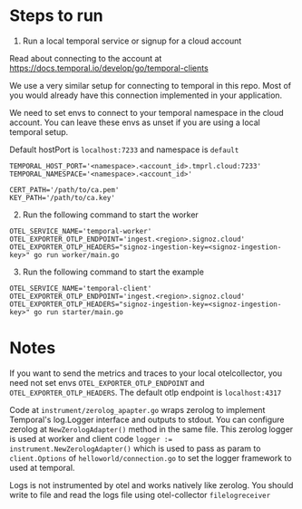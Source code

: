 # Steps to run

1. Run a local temporal service or signup for a cloud account

Read about connecting to the account at https://docs.temporal.io/develop/go/temporal-clients

We use a very similar setup for connecting to temporal in this repo. Most of you would already have this connection implemented in your application.

We need to set envs to connect to your temporal namespace in the cloud account. You can leave these envs as unset if you are using a local temporal setup.

Default hostPort is `localhost:7233` and namespace is `default`

```
TEMPORAL_HOST_PORT='<namespace>.<account_id>.tmprl.cloud:7233'
TEMPORAL_NAMESPACE='<namespace>.<account_id>'

CERT_PATH='/path/to/ca.pem'
KEY_PATH='/path/to/ca.key'
```

2. Run the following command to start the worker
```
OTEL_SERVICE_NAME='temporal-worker' OTEL_EXPORTER_OTLP_ENDPOINT='ingest.<region>.signoz.cloud' OTEL_EXPORTER_OTLP_HEADERS="signoz-ingestion-key=<signoz-ingestion-key>" go run worker/main.go
```

3. Run the following command to start the example
```
OTEL_SERVICE_NAME='temporal-client' OTEL_EXPORTER_OTLP_ENDPOINT='ingest.<region>.signoz.cloud' OTEL_EXPORTER_OTLP_HEADERS="signoz-ingestion-key=<signoz-ingestion-key>" go run starter/main.go
```

# Notes
If you want to send the metrics and traces to your local otelcollector, you need not set envs `OTEL_EXPORTER_OTLP_ENDPOINT` and `OTEL_EXPORTER_OTLP_HEADERS`. The default otlp endpoint is `localhost:4317`

Code at `instrument/zerolog_apapter.go` wraps zerolog to implement Temporal's log.Logger interface and outputs to stdout. You can configure zerolog at `NewZerologAdapter()` method in the same file. This zerolog logger is used at worker and client code `logger := instrument.NewZerologAdapter()` which is used to pass as param to `client.Options` of `helloworld/connection.go` to set the logger framework to used at temporal.

Logs is not instrumented by otel and works natively like zerolog. You should write to file and read the logs file using otel-collector `filelogreceiver`